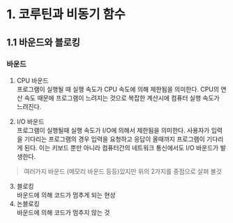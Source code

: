 # 1. 코루틴과 비동기 함수
## 1.1 바운드와 블로킹
### 바운드
1. CPU 바운드  
   프로그램이 실행될 때 실행 속도가 CPU 속도에 의해 제한됨을 의미한다. CPU의 연산 속도 때문에 프로그램이 느려지는 것으로 복잡한 계산시에 컴퓨터 실행 속도가 느려진다.

2. I/O 바운드  
    프로그램이 실행될때 실행 속도가 I/O에 의해서 제한됨을 의미한다.
    사용자가 입력을 기다리는 프로그램의 경우 입력을 요청하고 응답이 올때까지 프로그램이 기다리게 된다. 이는 키보드 뿐만 아니라 컴퓨터간의 네트워크 통신에서도 I/O 바운드가 발생한다.

>여러가지 바운드 (메모리 바운드 등등)있지만 위의 2가지를 중점으로 살펴 볼것

3. 블로킹  
    바운드에 의해 코드가 멈추게 되는 현상
4. 논블로킹  
    바운드에 의해 코드가 멈추지 않는 것